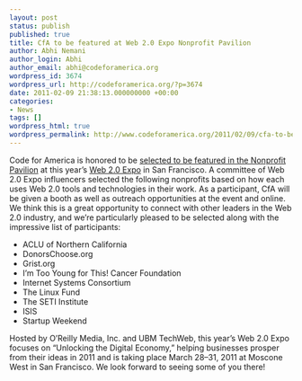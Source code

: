 ```yaml
---
layout: post
status: publish
published: true
title: CfA to be featured at Web 2.0 Expo Nonprofit Pavilion
author: Abhi Nemani
author_login: Abhi
author_email: abhi@codeforamerica.org
wordpress_id: 3674
wordpress_url: http://codeforamerica.org/?p=3674
date: 2011-02-09 21:38:13.000000000 +00:00
categories:
- News
tags: []
wordpress_html: true
wordpress_permalink: http://www.codeforamerica.org/2011/02/09/cfa-to-be-featured-at-web-2-0-expo-non-profit-pavilion/
---
```


<p>Code for America is honored to be <a href="http://blog.web2expo.com/2011/02/announcing-the-w2e-non-profit-pavilion-participants/">selected to be featured in the Nonprofit Pavilion</a> at this year’s <a href="http://blog.web2expo.com/">Web 2.0 Expo</a> in San Francisco. A committee of Web 2.0 Expo influencers selected the following nonprofits based on how each uses Web 2.0 tools and technologies in their work. As a participant, CfA will be given a booth as well as outreach opportunities at the event and online. We think this is a great opportunity to connect with other leaders in the Web 2.0 industry, and we’re particularly pleased to be selected along with the impressive list of participants: </p>
<ul>
<li>ACLU of Northern California</li>
<li>DonorsChoose.org</li>
<li>Grist.org</li>
<li>I’m Too Young for This! Cancer Foundation</li>
<li>Internet Systems Consortium</li>
<li>The Linux Fund</li>
<li>The SETI Institute</li>
<li>ISIS</li>
<li>Startup Weekend</li>
</ul>
<p>Hosted by O’Reilly Media, Inc. and UBM TechWeb, this year’s Web 2.0 Expo focuses on “Unlocking the Digital Economy,” helping businesses prosper from their ideas in 2011 and is taking place March 28–31, 2011 at Moscone West in San Francisco. We look forward to seeing some of you there!</p>

